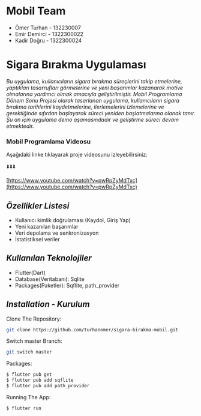 # Mobil Team #
- Ömer Turhan - 132230007
- Emir Demirci - 1322300022
- Kadir Doğru - 1322300024

# **Sigara Bırakma Uygulaması**  
*Bu uygulama, kullanıcıların sigara bırakma süreçlerini takip etmelerine, yaptıkları tasarrufları görmelerine ve yeni başarımlar kazanarak motive olmalarına yardımcı olmak amacıyla geliştirilmiştir. Mobil Programlama Dönem Sonu Projesi olarak tasarlanan uygulama, kullanıcıların sigara bırakma tarihlerini kaydetmelerine, ilerlemelerini izlemelerine ve gerektiğinde sıfırdan başlayarak süreci yeniden başlatmalarına olanak tanır. Şu an için uygulama demo aşamasındadır ve geliştirme süreci devam etmektedir.*

### Mobil Programlama Videosu

Aşağıdaki linke tıklayarak proje videosunu izleyebilirsiniz: 

⬇️⬇️⬇️  

[https://www.youtube.com/watch?v=pwRpZyMdTxc](https://www.youtube.com/watch?v=pwRpZyMdTxc)

## *Özellikler Listesi*  
- Kullanıcı kimlik doğrulaması (Kaydol, Giriş Yap)  
- Yeni kazanılan başarımlar 
- Veri depolama ve senkronizasyon
- İstatistiksel veriler      

## *Kullanılan Teknolojiler*  
- Flutter(Dart)
- Database(Veritabanı): Sqlite
- Packages(Paketler): Sqflite, path_provider

## *Installation - Kurulum*  

Clone The Repository:  
```bash
git clone https://github.com/turhanomer/sigara-birakma-mobil.git  
```
Switch master Branch:
```bash
git switch master
```
Packages:
```bash
$ flutter pub get
$ flutter pub add sqflite
$ flutter pub add path_provider
```
Running The App:
```bash
$ flutter run
```
